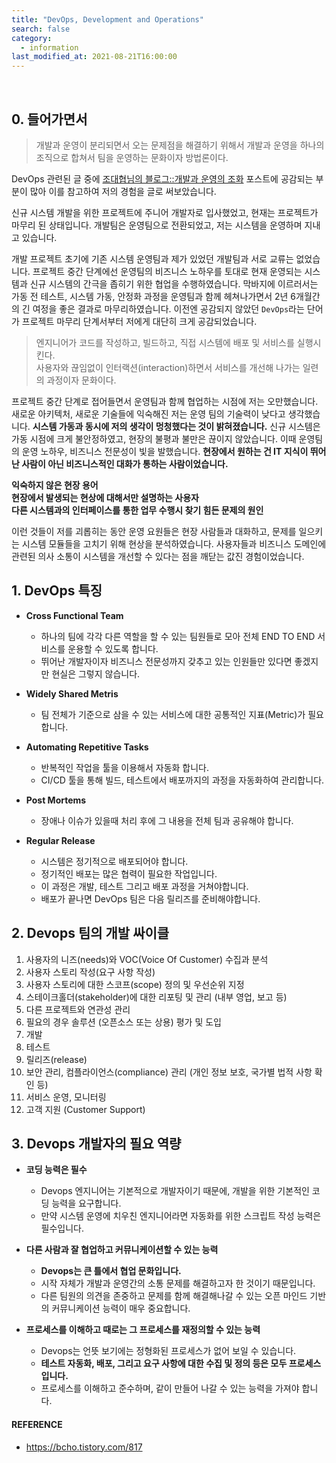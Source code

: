 ```yaml
---
title: "DevOps, Development and Operations"
search: false
category:
  - information
last_modified_at: 2021-08-21T16:00:00
---
```


<br>

## 0. 들어가면서

> 개발과 운영이 분리되면서 오는 문제점을 해결하기 위해서 개발과 운영을 하나의 조직으로 합쳐서 팀을 운영하는 문화이자 방법론이다.

DevOps 관련된 글 중에 [조대협님의 블로그::개발과 운영의 조화][blog-link] 포스트에 공감되는 부분이 많아 이를 참고하여 저의 경험을 글로 써보았습니다.
 
신규 시스템 개발을 위한 프로젝트에 주니어 개발자로 입사했었고, 현재는 프로젝트가 마무리 된 상태입니다. 
개발팀은 운영팀으로 전환되었고, 저는 시스템을 운영하며 지내고 있습니다. 

개발 프로젝트 초기에 기존 시스템 운영팀과 제가 있었던 개발팀과 서로 교류는 없었습니다.
프로젝트 중간 단계에선 운영팀의 비즈니스 노하우를 토대로 현재 운영되는 시스템과 신규 시스템의 간극을 좁히기 위한 협업을 수행하였습니다.
막바지에 이르러서는 가동 전 테스트, 시스템 가동, 안정화 과정을 운영팀과 함께 헤쳐나가면서 2년 6개월간의 긴 여정을 좋은 결과로 마무리하였습니다. 
이전엔 공감되지 않았던 `DevOps`라는 단어가 프로젝트 마무리 단계서부터 저에게 대단히 크게 공감되었습니다.

> 엔지니어가 코드를 작성하고, 빌드하고, 직접 시스템에 배포 및 서비스를 실행시킨다.<br>
> 사용자와 끊임없이 인터랙션(interaction)하면서 서비스를 개선해 나가는 일련의 과정이자 문화이다.

프로젝트 중간 단계로 접어들면서 운영팀과 함께 협업하는 시점에 저는 오만했습니다. 
새로운 아키텍처, 새로운 기술들에 익숙해진 저는 운영 팀의 기술력이 낮다고 생각했습니다.
**시스템 가동과 동시에 저의 생각이 멍청했다는 것이 밝혀졌습니다.** 
신규 시스템은 가동 시점에 크게 불안정하였고, 현장의 불평과 불만은 끊이지 않았습니다. 
이때 운영팀의 운영 노하우, 비즈니스 전문성이 빛을 발했습니다. 
**현장에서 원하는 건 IT 지식이 뛰어난 사람이 아닌 비즈니스적인 대화가 통하는 사람이었습니다.** 

**익숙하지 않은 현장 용어<br>**
**현장에서 발생되는 현상에 대해서만 설명하는 사용자<br>**
**다른 시스템과의 인터페이스를 통한 업무 수행시 찾기 힘든 문제의 원인**

이런 것들이 저를 괴롭히는 동안 운영 요원들은 현장 사람들과 대화하고, 문제를 일으키는 시스템 모듈들을 고치기 위해 현상을 분석하였습니다. 
사용자들과 비즈니스 도메인에 관련된 의사 소통이 시스템을 개선할 수 있다는 점을 깨닫는 값진 경험이었습니다. 

## 1. DevOps 특징
- **Cross Functional Team** 
    - 하나의 팀에 각각 다른 역할을 할 수 있는 팀원들로 모아 전체 END TO END 서비스를 운용할 수 있도록 합니다. 
    - 뛰어난 개발자이자 비즈니스 전문성까지 갖추고 있는 인원들만 있다면 좋겠지만 현실은 그렇지 않습니다. 

- **Widely Shared Metris**
    - 팀 전체가 기준으로 삼을 수 있는 서비스에 대한 공통적인 지표(Metric)가 필요합니다.

- **Automating Repetitive Tasks**
    - 반복적인 작업을 툴을 이용해서 자동화 합니다. 
    - CI/CD 툴을 통해 빌드, 테스트에서 배포까지의 과정을 자동화하여 관리합니다. 

- **Post Mortems**
    - 장애나 이슈가 있을때 처리 후에 그 내용을 전체 팀과 공유해야 합니다.

- **Regular Release**
    - 시스템은 정기적으로 배포되어야 합니다.
    - 정기적인 배포는 많은 협력이 필요한 작업입니다.
    - 이 과정은 개발, 테스트 그리고 배포 과정을 거쳐야합니다.
    - 배포가 끝나면 DevOps 팀은 다음 릴리즈를 준비해야합니다. 

## 2. Devops 팀의 개발 싸이클
1. 사용자의 니즈(needs)와 VOC(Voice Of Customer) 수집과 분석
1. 사용자 스토리 작성(요구 사항 작성)
1. 사용자 스토리에 대한 스코프(scope) 정의 및 우선순위 지정
1. 스테이크홀더(stakeholder)에 대한 리포팅 및 관리 (내부 영업, 보고 등)
1. 다른 프로젝트와 연관성 관리
1. 필요의 경우 솔루션 (오픈소스 또는 상용) 평가 및 도입
1. 개발
1. 테스트
1. 릴리즈(release)
1. 보안 관리, 컴플라이언스(compliance) 관리 (개인 정보 보호, 국가별 법적 사항 확인 등)
1. 서비스 운영, 모니터링
1. 고객 지원 (Customer Support)

## 3. Devops 개발자의 필요 역량
- **코딩 능력은 필수**
    - Devops 엔지니어는 기본적으로 개발자이기 때문에, 개발을 위한 기본적인 코딩 능력을 요구합니다.
    - 만약 시스템 운영에 치우친 엔지니어라면 자동화를 위한 스크립트 작성 능력은 필수입니다.

- **다른 사람과 잘 협업하고 커뮤니케이션할 수 있는 능력**
    - **Devops는 큰 틀에서 협업 문화입니다.** 
    - 시작 자체가 개발과 운영간의 소통 문제를 해결하고자 한 것이기 때문입니다. 
    - 다른 팀원의 의견을 존중하고 문제를 함께 해결해나갈 수 있는 오픈 마인드 기반의 커뮤니케이션 능력이 매우 중요합니다.

- **프로세스를 이해하고 때로는 그 프로세스를 재정의할 수 있는 능력**
    - Devops는 언뜻 보기에는 정형화된 프로세스가 없어 보일 수 있습니다. 
    - **테스트 자동화, 배포, 그리고 요구 사항에 대한 수집 및 정의 등은 모두 프로세스입니다.**
    - 프로세스를 이해하고 준수하며, 같이 만들어 나갈 수 있는 능력을 가져야 합니다.

#### REFERENCE
- <https://bcho.tistory.com/817>

[blog-link]: https://bcho.tistory.com/817